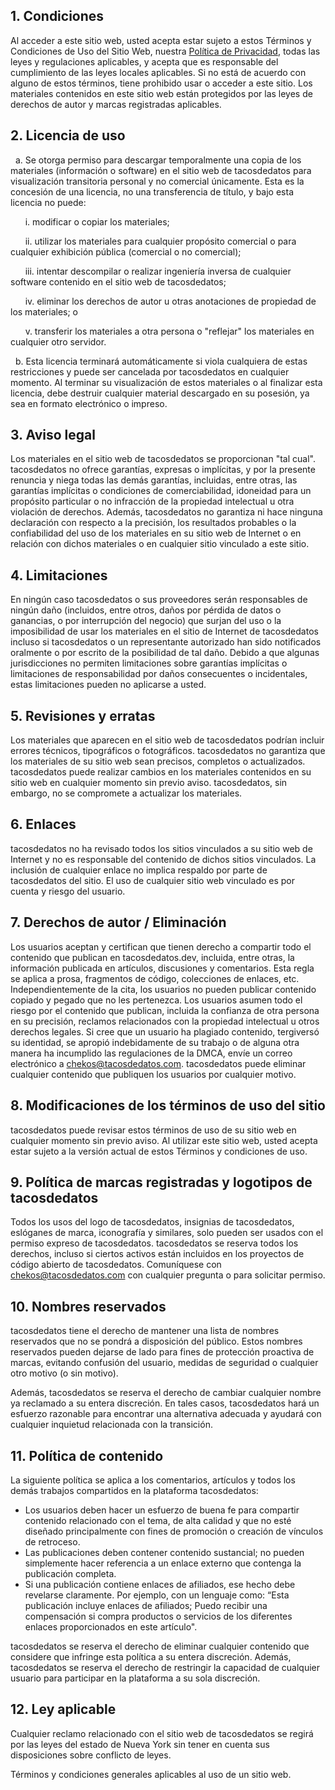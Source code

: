 ## 1. Condiciones

Al acceder a este sitio web, usted acepta estar sujeto a estos Términos y Condiciones de Uso del Sitio Web, nuestra [Política de Privacidad](https://www.tacosdedatos.dev/privacidad), todas las leyes y regulaciones aplicables, y acepta que es responsable del cumplimiento de las leyes locales aplicables. Si no está de acuerdo con alguno de estos términos, tiene prohibido usar o acceder a este sitio. Los materiales contenidos en este sitio web están protegidos por las leyes de derechos de autor y marcas registradas aplicables.

## 2. Licencia de uso

&nbsp;&nbsp;a. Se otorga permiso para descargar temporalmente una copia de los materiales (información o software) en el sitio web de tacosdedatos para visualización transitoria personal y no comercial únicamente. Esta es la concesión de una licencia, no una transferencia de título, y bajo esta licencia no puede:

&nbsp;&nbsp;&nbsp;&nbsp;&nbsp;&nbsp;i. modificar o copiar los materiales;

&nbsp;&nbsp;&nbsp;&nbsp;&nbsp;&nbsp;ii. utilizar los materiales para cualquier propósito comercial o para cualquier exhibición pública (comercial o no comercial);

&nbsp;&nbsp;&nbsp;&nbsp;&nbsp;&nbsp;iii. intentar descompilar o realizar ingeniería inversa de cualquier software contenido en el sitio web de tacosdedatos;

&nbsp;&nbsp;&nbsp;&nbsp;&nbsp;&nbsp;iv. eliminar los derechos de autor u otras anotaciones de propiedad de los materiales; o

&nbsp;&nbsp;&nbsp;&nbsp;&nbsp;&nbsp;v. transferir los materiales a otra persona o "reflejar" los materiales en cualquier otro servidor.

&nbsp;&nbsp;b. Esta licencia terminará automáticamente si viola cualquiera de estas restricciones y puede ser cancelada por tacosdedatos en cualquier momento. Al terminar su visualización de estos materiales o al finalizar esta licencia, debe destruir cualquier material descargado en su posesión, ya sea en formato electrónico o impreso.

## 3. Aviso legal

Los materiales en el sitio web de tacosdedatos se proporcionan "tal cual". tacosdedatos no ofrece garantías, expresas o implícitas, y por la presente renuncia y niega todas las demás garantías, incluidas, entre otras, las garantías implícitas o condiciones de comerciabilidad, idoneidad para un propósito particular o no infracción de la propiedad intelectual u otra violación de derechos. Además, tacosdedatos no garantiza ni hace ninguna declaración con respecto a la precisión, los resultados probables o la confiabilidad del uso de los materiales en su sitio web de Internet o en relación con dichos materiales o en cualquier sitio vinculado a este sitio.

## 4. Limitaciones

En ningún caso tacosdedatos o sus proveedores serán responsables de ningún daño (incluidos, entre otros, daños por pérdida de datos o ganancias, o por interrupción del negocio) que surjan del uso o la imposibilidad de usar los materiales en el sitio de Internet de tacosdedatos incluso si tacosdedatos o un representante autorizado han sido notificados oralmente o por escrito de la posibilidad de tal daño. Debido a que algunas jurisdicciones no permiten limitaciones sobre garantías implícitas o limitaciones de responsabilidad por daños consecuentes o incidentales, estas limitaciones pueden no aplicarse a usted.

## 5. Revisiones y erratas

Los materiales que aparecen en el sitio web de tacosdedatos podrían incluir errores técnicos, tipográficos o fotográficos. tacosdedatos no garantiza que los materiales de su sitio web sean precisos, completos o actualizados. tacosdedatos puede realizar cambios en los materiales contenidos en su sitio web en cualquier momento sin previo aviso. tacosdedatos, sin embargo, no se compromete a actualizar los materiales.

## 6. Enlaces

tacosdedatos no ha revisado todos los sitios vinculados a su sitio web de Internet y no es responsable del contenido de dichos sitios vinculados. La inclusión de cualquier enlace no implica respaldo por parte de tacosdedatos del sitio. El uso de cualquier sitio web vinculado es por cuenta y riesgo del usuario.

## 7. Derechos de autor / Eliminación

Los usuarios aceptan y certifican que tienen derecho a compartir todo el contenido que publican en tacosdedatos.dev, incluida, entre otras, la información publicada en artículos, discusiones y comentarios. Esta regla se aplica a prosa, fragmentos de código, colecciones de enlaces, etc. Independientemente de la cita, los usuarios no pueden publicar contenido copiado y pegado que no les pertenezca. Los usuarios asumen todo el riesgo por el contenido que publican, incluida la confianza de otra persona en su precisión, reclamos relacionados con la propiedad intelectual u otros derechos legales. Si cree que un usuario ha plagiado contenido, tergiversó su identidad, se apropió indebidamente de su trabajo o de alguna otra manera ha incumplido las regulaciones de la DMCA, envíe un correo electrónico a [chekos@tacosdedatos.com](mailto:chekos@tacosdedatos.com). tacosdedatos puede eliminar cualquier contenido que publiquen los usuarios por cualquier motivo.

## 8. Modificaciones de los términos de uso del sitio

tacosdedatos puede revisar estos términos de uso de su sitio web en cualquier momento sin previo aviso. Al utilizar este sitio web, usted acepta estar sujeto a la versión actual de estos Términos y condiciones de uso.

## 9. Política de marcas registradas y logotipos de tacosdedatos

Todos los usos del logo de tacosdedatos, insignias de tacosdedatos, eslóganes de marca, iconografía y similares, solo pueden ser usados ​​con el permiso expreso de tacosdedatos. tacosdedatos se reserva todos los derechos, incluso si ciertos activos están incluidos en los proyectos de código abierto de tacosdedatos. Comuníquese con [chekos@tacosdedatos.com](mailto:chekos@tacosdedatos.com) con cualquier pregunta o para solicitar permiso.

## 10. Nombres reservados

tacosdedatos tiene el derecho de mantener una lista de nombres reservados que no se pondrá a disposición del público. Estos nombres reservados pueden dejarse de lado para fines de protección proactiva de marcas, evitando confusión del usuario, medidas de seguridad o cualquier otro motivo (o sin motivo).

Además, tacosdedatos se reserva el derecho de cambiar cualquier nombre ya reclamado a su entera discreción. En tales casos, tacosdedatos hará un esfuerzo razonable para encontrar una alternativa adecuada y ayudará con cualquier inquietud relacionada con la transición.

## 11. Política de contenido

La siguiente política se aplica a los comentarios, artículos y todos los demás trabajos compartidos en la plataforma tacosdedatos:

* Los usuarios deben hacer un esfuerzo de buena fe para compartir contenido relacionado con el tema, de alta calidad y que no esté diseñado principalmente con fines de promoción o creación de vínculos de retroceso.
* Las publicaciones deben contener contenido sustancial; no pueden simplemente hacer referencia a un enlace externo que contenga la publicación completa.
* Si una publicación contiene enlaces de afiliados, ese hecho debe revelarse claramente. Por ejemplo, con un lenguaje como: “Esta publicación incluye enlaces de afiliados; Puedo recibir una compensación si compra productos o servicios de los diferentes enlaces proporcionados en este artículo".

tacosdedatos se reserva el derecho de eliminar cualquier contenido que considere que infringe esta política a su entera discreción. Además, tacosdedatos se reserva el derecho de restringir la capacidad de cualquier usuario para participar en la plataforma a su sola discreción.

## 12. Ley aplicable

Cualquier reclamo relacionado con el sitio web de tacosdedatos se regirá por las leyes del estado de Nueva York sin tener en cuenta sus disposiciones sobre conflicto de leyes.

Términos y condiciones generales aplicables al uso de un sitio web.